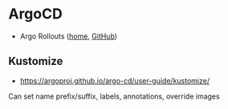# ArgoCD

* Argo Rollouts ([home](https://argoproj.github.io/argo-rollouts/), [GitHub](https://github.com/argoproj/argo-rollouts))

## Kustomize

* <https://argoproj.github.io/argo-cd/user-guide/kustomize/>

Can set name prefix/suffix, labels, annotations, override images